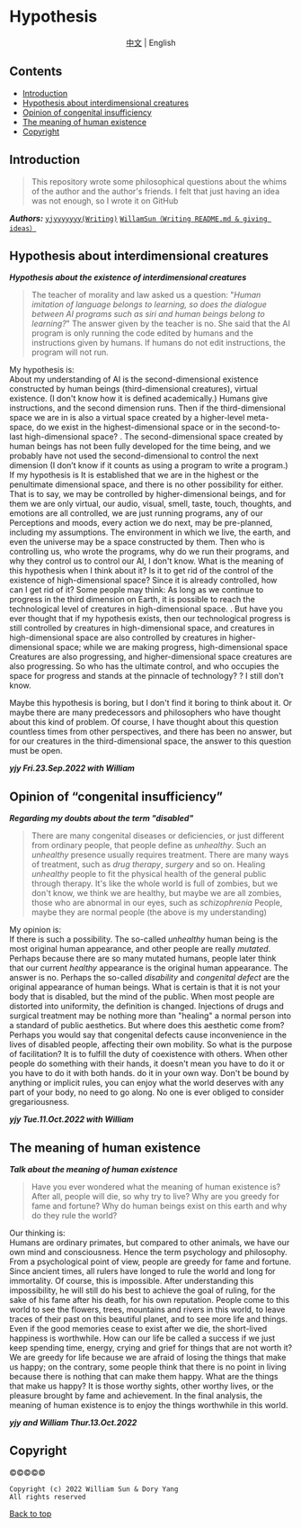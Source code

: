# Hypothesis
<div align="center"><a href="README.md">中文</a> | English</div>

## Contents
- [Introduction](#Introduction)  
- [Hypothesis about interdimensional creatures](#Hypothesis-about-interdimensional-creatures)  
- [Opinion of congenital insufficiency](#Opinion-of-congenital-insufficiency)
- [The meaning of human existence](#The-meaning-of-human-existence)
- [Copyright](#Copyright)
## Introduction
> This repository wrote some philosophical questions about the whims of the author and the author's friends. I felt that just having an idea was not enough, so I wrote it on GitHub

***Authors:*** [`yjyyyyyyy(Writing)`](https://github.com/yjyyyyyyy) [`WillamSun（Writing README.md & giving ideas）`](https://github.com/WillamSun)
## Hypothesis about interdimensional creatures
***Hypothesis about the existence of interdimensional creatures***

>The teacher of morality and law asked us a question: "*Human imitation of language belongs to learning, so does the dialogue between AI programs such as siri and human beings belong to learning?*" The answer given by the teacher is no. She said that the AI program is only running the code edited by humans and the instructions given by humans. If humans do not edit instructions, the program will not run.

My hypothesis is:  
About my understanding of AI is the second-dimensional existence constructed by human beings (third-dimensional creatures), virtual existence. (I don't know how it is defined academically.) Humans give instructions, and the second dimension runs.
Then if the third-dimensional space we are in is also a virtual space created by a higher-level meta-space, do we exist in the highest-dimensional space or in the second-to-last high-dimensional space? . The second-dimensional space created by human beings has not been fully developed for the time being, and we probably have not used the second-dimensional to control the next dimension (I don’t know if it counts as using a program to write a program.) If my hypothesis is It is established that we are in the highest or the penultimate dimensional space, and there is no other possibility for either. That is to say, we may be controlled by higher-dimensional beings, and for them we are only virtual, our audio, visual, smell, taste, touch, thoughts, and emotions are all controlled, we are just running programs, any of our Perceptions and moods, every action we do next, may be pre-planned, including my assumptions. The environment in which we live, the earth, and even the universe may be a space constructed by them. Then who is controlling us, who wrote the programs, why do we run their programs, and why they control us to control our AI, I don't know. What is the meaning of this hypothesis when I think about it? Is it to get rid of the control of the existence of high-dimensional space? Since it is already controlled, how can I get rid of it? Some people may think: As long as we continue to progress in the third dimension on Earth, it is possible to reach the technological level of creatures in high-dimensional space. . But have you ever thought that if my hypothesis exists, then our technological progress is still controlled by creatures in high-dimensional space, and creatures in high-dimensional space are also controlled by creatures in higher-dimensional space; while we are making progress, high-dimensional space Creatures are also progressing, and higher-dimensional space creatures are also progressing. So who has the ultimate control, and who occupies the space for progress and stands at the pinnacle of technology? ? I still don't know.
  
Maybe this hypothesis is boring, but I don't find it boring to think about it. Or maybe there are many predecessors and philosophers who have thought about this kind of problem. Of course, I have thought about this question countless times from other perspectives, and there has been no answer, but for our creatures in the third-dimensional space, the answer to this question must be open.

***yjy Fri.23.Sep.2022 with William***
## Opinion of “congenital insufficiency”
***Regarding my doubts about the term "disabled"***

> There are many congenital diseases or deficiencies, or just different from ordinary people, that people define as *unhealthy*. Such an *unhealthy* presence usually requires treatment. There are many ways of treatment, such as *drug therapy*, *surgery* and so on. Healing *unhealthy* people to fit the physical health of the general public through therapy. It's like the whole world is full of zombies, but we don't know, we think we are healthy, but maybe we are all zombies, those who are abnormal in our eyes, such as *schizophrenia* People, maybe they are normal people (the above is my understanding)

My opinion is:   
If there is such a possibility. The so-called *unhealthy* human being is the most original human appearance, and other people are really *mutated*. Perhaps because there are so many mutated humans, people later think that our current *healthy* appearance is the original human appearance.
The answer is no. Perhaps the so-called *disability* and *congenital defect* are the original appearance of human beings. What is certain is that it is not your body that is disabled, but the mind of the public. When most people are distorted into uniformity, the definition is changed. Injections of drugs and surgical treatment may be nothing more than "healing" a normal person into a standard of public aesthetics. But where does this aesthetic come from? Perhaps you would say that congenital defects cause inconvenience in the lives of disabled people, affecting their own mobility. So what is the purpose of facilitation? It is to fulfill the duty of coexistence with others. When other people do something with their hands, it doesn't mean you have to do it or you have to do it with both hands. do it in your own way. Don't be bound by anything or implicit rules, you can enjoy what the world deserves with any part of your body, no need to go along. No one is ever obliged to consider gregariousness.
  
***yjy Tue.11.Oct.2022 with William***
## The meaning of human existence
***Talk about the meaning of human existence***
  
> Have you ever wondered what the meaning of human existence is? After all, people will die, so why try to live? Why are you greedy for fame and fortune? Why do human beings exist on this earth and why do they rule the world?

Our thinking is:  
Humans are ordinary primates, but compared to other animals, we have our own mind and consciousness. Hence the term psychology and philosophy. From a psychological point of view, people are greedy for fame and fortune. Since ancient times, all rulers have longed to rule the world and long for immortality. Of course, this is impossible. After understanding this impossibility, he will still do his best to achieve the goal of ruling, for the sake of his fame after his death, for his own reputation. People come to this world to see the flowers, trees, mountains and rivers in this world, to leave traces of their past on this beautiful planet, and to see more life and things. Even if the good memories cease to exist after we die, the short-lived happiness is worthwhile. How can our life be called a success if we just keep spending time, energy, crying and grief for things that are not worth it? We are greedy for life because we are afraid of losing the things that make us happy; on the contrary, some people think that there is no point in living because there is nothing that can make them happy. What are the things that make us happy? It is those worthy sights, other worthy lives, or the pleasure brought by fame and achievement. In the final analysis, the meaning of human existence is to enjoy the things worthwhile in this world.  

***yjy and William Thur.13.Oct.2022***

## Copyright
©️©️©️©️©️
```
Copyright (c) 2022 William Sun & Dory Yang
All rights reserved
```
  
[Back to top](#Hypothesis)
